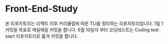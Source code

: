 # Front-End-Study
본 리포지토리는 리액트 이후 커리큘럼에 따른 TLI를 정리하는 리포지토리입니다. 
1일 1커밋을 목표로 매일매일 커밋을 합니다. 
6월 10일자 부터 코딩테스트는 Coding test start 리포지토리로 옮겨 커밋을 합니다.
